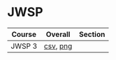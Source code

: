 # JWSP

| Course | Overall | Section |
| ------ | ------- | ------- |
| JWSP 3 | [csv](https://github.com/UCSD-Historical-Enrollment-Data/2024Spring/blob/main/overall/JWSP%203.csv), [png](https://raw.githubusercontent.com/UCSD-Historical-Enrollment-Data/2024Spring/main/plot_overall/JWSP%203.png) |  |
